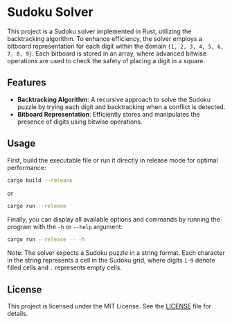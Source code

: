 # Sudoku Solver

This project is a Sudoku solver implemented in Rust, utilizing the backtracking algorithm. To enhance efficiency, the solver employs a bitboard representation for each digit within the domain `{1, 2, 3, 4, 5, 6, 7, 8, 9}`. Each bitboard is stored in an array, where advanced bitwise operations are used to check the safety of placing a digit in a square.

## Features

- **Backtracking Algorithm**: A recursive approach to solve the Sudoku puzzle by trying each digit and backtracking when a conflict is detected.
- **Bitboard Representation**: Efficiently stores and manipulates the presence of digits using bitwise operations.

## Usage

First, build the executable file or run it directly in release mode for optimal performance:

```sh
cargo build --release
```

or

```sh
cargo run --release
```

Finally, you can display all available options and commands by running the program with the `-h` or `--help` argument:

```sh
cargo run --release -- -h
```

Note: The solver expects a Sudoku puzzle in a string format. Each character in the string represents a cell in the Sudoku grid, where digits `1-9` denote filled cells and `.` represents empty cells.

## License

This project is licensed under the MIT License. See the [LICENSE](../LICENSE) file for details.
